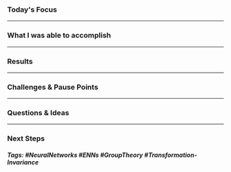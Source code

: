 ### Today's Focus

***
### What I was able to accomplish


***
### Results


***
### Challenges & Pause Points


***
### Questions & Ideas

***
### Next Steps


##### Tags: #NeuralNetworks #ENNs #GroupTheory #Transformation-Invariance 




